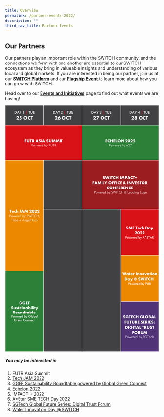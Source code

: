 ```yaml
---
title: Overview
permalink: /partner-events-2022/
description: ""
third_nav_title: Partner Events
---
```

## Our Partners 
Our partners play an important role within the SWITCH community, and the connections we form with one another are essential to our SWITCH ecosystem as they bring in valueable insights and understanding of various local and global markets. If you are interested in being our partner, join us at our [**SWITCH Platform**](https://community.switchsg.org/) and our [**Flagship Event** ](https://www.switchsg.org/flagship-2022)to learn more about how you can grow with SWITCH.

Head over to our [**Events and Initiatives**](https://www.switchsg.org/example-resource/events-and-initiatives/) page to find out what events we are having!

![Partner Events SWITCH 2022](/images/partner%20events%20schedule_20%20oct.png)

##### You may be interested in

1. [FUTR Asia Summit](https://switchsg.org/futr-asia-summit/)
2. [Tech JAM 2022](https://switchsg.org/tech-jam-2022/)
3. [GGEF Sustainability Roundtable powered by Global Green Connect](https://switchsg.org/global-green-economy-forum/)
4. [Echelon 2022](https://switchsg.org/echelon-2022/)
5. [IMPACT + 2022](https://www.switchsg.org/impactplus/)
6. [A*Star SME TECH Day 2022](https://www.switchsg.org/astar-sme-tech-day/)
7. [SGTech Global Future Series: Digital Trust Forum
](https://www.switchsg.org/sgtech-digital-trust-forum/)
8. [Water Innovation Day @ SWITCH](https://www.switchsg.org/water-innovation-day/)
